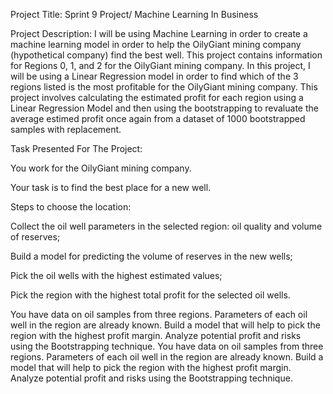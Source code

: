 Project Title: Sprint 9 Project/ Machine Learning In Business 

Project Description: I will be using Machine Learning in order to create a machine learning model in order to help the OilyGiant mining company (hypothetical company) 
find the best well. This project contains information for Regions 0, 1, and 2 for the OilyGiant mining company. In this project, I will be using a Linear Regression model 
in order to find which of the 3 regions listed is the most profitable for the OilyGiant mining company. This project involves calculating the estimated profit for each region 
using a Linear Regression Model and then using the bootstrapping to revaluate the average estimed profit once again from a dataset of 1000 bootstrapped samples with replacement. 

Task Presented For The Project: 

You work for the OilyGiant mining company. 

Your task is to find the best place for a new well.

Steps to choose the location:

Collect the oil well parameters in the selected region: oil quality and volume of reserves;

Build a model for predicting the volume of reserves in the new wells;

Pick the oil wells with the highest estimated values;

Pick the region with the highest total profit for the selected oil wells.

You have data on oil samples from three regions. Parameters of each oil well in the region are already known. 
Build a model that will help to pick the region with the highest profit margin. Analyze potential profit and risks using the Bootstrapping technique.
You have data on oil samples from three regions. Parameters of each oil well in the region are already known. Build a model that will help to pick the region 
with the highest profit margin. Analyze potential profit and risks using the Bootstrapping technique.
